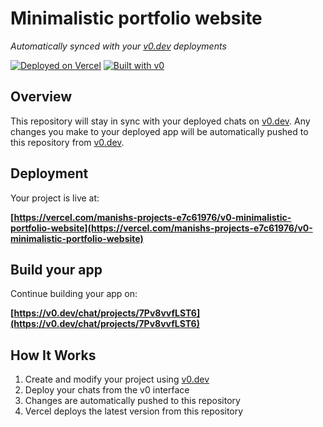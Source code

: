 # Minimalistic portfolio website

*Automatically synced with your [v0.dev](https://v0.dev) deployments*

[![Deployed on Vercel](https://img.shields.io/badge/Deployed%20on-Vercel-black?style=for-the-badge&logo=vercel)](https://vercel.com/manishs-projects-e7c61976/v0-minimalistic-portfolio-website)
[![Built with v0](https://img.shields.io/badge/Built%20with-v0.dev-black?style=for-the-badge)](https://v0.dev/chat/projects/7Pv8vvfLST6)

## Overview

This repository will stay in sync with your deployed chats on [v0.dev](https://v0.dev).
Any changes you make to your deployed app will be automatically pushed to this repository from [v0.dev](https://v0.dev).

## Deployment

Your project is live at:

**[https://vercel.com/manishs-projects-e7c61976/v0-minimalistic-portfolio-website](https://vercel.com/manishs-projects-e7c61976/v0-minimalistic-portfolio-website)**

## Build your app

Continue building your app on:

**[https://v0.dev/chat/projects/7Pv8vvfLST6](https://v0.dev/chat/projects/7Pv8vvfLST6)**

## How It Works

1. Create and modify your project using [v0.dev](https://v0.dev)
2. Deploy your chats from the v0 interface
3. Changes are automatically pushed to this repository
4. Vercel deploys the latest version from this repository